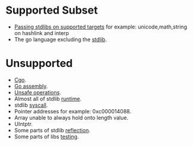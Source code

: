 # Supported Subset


* [Passing stdlibs on supported targets](https://go2hx.github.io/stdgo/index.html) for example: unicode,math,string on hashlink and interp
* The go language excluding the [stdlib](https://pkg.go.dev/std).


# Unsupported
* [Cgo](https://go.dev/blog/cgo).
* [Go assembly](https://go.dev/doc/asm).
* [Unsafe operations](https://pkg.go.dev/unsafe).
* Almost all of stdlib [runtime](https://pkg.go.dev/runtime).
* stdlib [syscall](https://pkg.go.dev/syscall).
* Pointer addresses for example: 0xc000014088.
* Array unable to always hold onto length value.
* UIntptr.
* Some parts of stdlib [reflection](https://pkg.go.dev/reflect).
* Some parts of libs [testing](https://pkg.go.dev/testing).